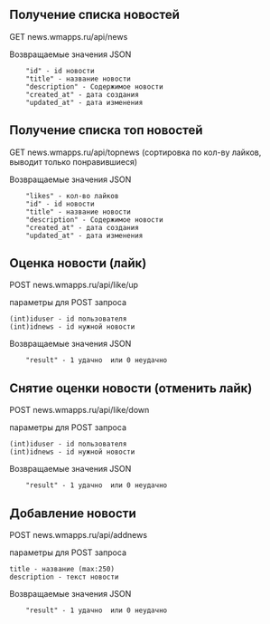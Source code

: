 

## Получение списка новостей

GET news.wmapps.ru/api/news

Возвращаемые значения  JSON

        "id" - id новости
        "title" - название новости
        "description" - Содержимое новости 
        "created_at" - дата создания
        "updated_at" - дата изменения

## Получение списка топ новостей

GET news.wmapps.ru/api/topnews (сортировка по кол-ву лайков, выводит только понравившиеся)

Возвращаемые значения  JSON

        "likes" - кол-во лайков 
        "id" - id новости
        "title" - название новости
        "description" - Содержимое новости 
        "created_at" - дата создания
        "updated_at" - дата изменения

## Оценка новости (лайк)

POST news.wmapps.ru/api/like/up 

параметры для POST запроса

```
(int)iduser - id пользователя
(int)idnews - id нужной новости
```

Возвращаемые значения  JSON

        "result" - 1 удачно  или 0 неудачно


## Снятие оценки новости (отменить лайк)

POST news.wmapps.ru/api/like/down 

параметры для POST запроса

```
(int)iduser - id пользователя
(int)idnews - id нужной новости
```

Возвращаемые значения  JSON

        "result" - 1 удачно  или 0 неудачно


## Добавление новости

POST news.wmapps.ru/api/addnews

параметры для POST запроса

```
title - название (max:250)
description - текст новости
```

Возвращаемые значения  JSON

        "result" - 1 удачно  или 0 неудачно



